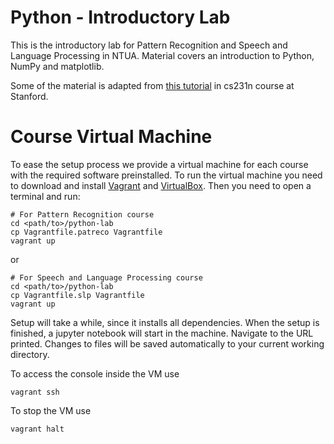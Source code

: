 # Python - Introductory Lab

This is the introductory lab for Pattern Recognition and Speech and Language Processing in
NTUA. Material covers an introduction to Python, NumPy and matplotlib.

Some of the material is adapted from [this
tutorial](http://cs231n.github.io/python-numpy-tutorial/) in cs231n course at Stanford.

# Course Virtual Machine

To ease the setup process we provide a virtual machine for each course with the required
software preinstalled. To run the virtual machine you need to download and install [Vagrant](https://www.vagrantup.com/) and [VirtualBox](https://www.virtualbox.org/wiki/Downloads). Then you need to open a terminal and run:
```
# For Pattern Recognition course
cd <path/to>/python-lab
cp Vagrantfile.patreco Vagrantfile
vagrant up
```
or
```
# For Speech and Language Processing course
cd <path/to>/python-lab
cp Vagrantfile.slp Vagrantfile
vagrant up
```
Setup will take a while, since it installs all dependencies. When the setup is finished, a jupyter notebook will start in the machine. Navigate to the URL printed. Changes to files will be saved automatically to your current working directory.

To access the console inside the VM use
```
vagrant ssh
```
To stop the VM use
```
vagrant halt
```
